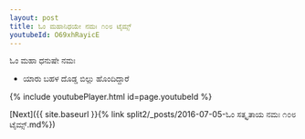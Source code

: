 ```yaml
---
layout: post
title: ಓಂ ಮಹಾನಿಧಯೇ ನಮಃ ೧೦೮ ಟೈಮ್ಸ್
youtubeId: O69xhRayicE
---
```

 
 
 ಓಂ ಮಹಾ ಧನುಷೇ ನಮಃ  
 
 -  ಯಾರು ಬಹಳ ದೊಡ್ಡ ಬಿಲ್ಲು ಹೊಂದಿದ್ದಾರೆ 
 
  
 
  
 
 
 
 
 
 


{% include youtubePlayer.html id=page.youtubeId %}
 
[Next]({{ site.baseurl }}{% link  split2/_posts/2016-07-05-ಓಂ ಸತ್ಕೃತಾಯ ನಮಃ ೧೦೮ ಟೈಮ್ಸ್.md%})
 
